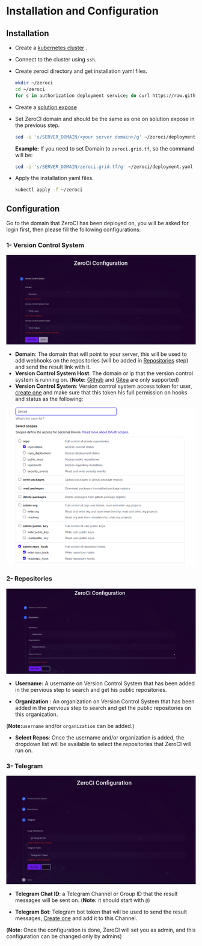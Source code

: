 # Installation and Configuration

## Installation

- Create a [kubernetes cluster](https://sdk2.threefold.io/#/solution_kubernetes?id=kubernetes-cluster-deployment) .
- Connect to the cluster using `ssh`.
- Create zeroci directory and get installation yaml files.

  ```bash
  mkdir ~/zeroci
  cd ~/zeroci
  for s in authorization deployment service; do curl https://raw.githubusercontent.com/threefoldtech/zeroCI/development/install/zeroci/$s.yaml --output $s.yaml; done
  ```

- Create a [solution expose](https://sdk2.threefold.io/#/solution_expose)
- Set ZeroCI domain and should be the same as one on solution expose in the previous step.

  ```bash
  sed -i 's/SERVER_DOMAIN/<your server domain>/g' ~/zeroci/deployment.yaml
  ```

  **Example:**
    If you need to set Domain to `zeroci.grid.tf`, so the command will be:

  ```bash
  sed -i 's/SERVER_DOMAIN/zeroci.grid.tf/g' ~/zeroci/deployment.yaml
  ```

- Apply the installation yaml files.

  ```bash
  kubectl apply -f ~/zeroci
  ```

## Configuration

Go to the domain that ZeroCI has been deployed on, you will be asked for login first, then please fill the following configurations:

### 1- Version Control System

![vcs](../docs/Images/vcs.png)

- **Domain**:  The domain that will point to your server, this will be used to add webhooks on the repositories (will be added in [Repositories](#2--repositories) step) and send the result link with it.
- **Version Control System Host**: The domain or ip that the version control system is running on.
(**Note:** [Github](https://github.com) and [Gitea](https://gitea.io/en-us/) are only supported)
- **Version Control System**: Version control system access token for user, [create one](https://help.github.com/en/github/authenticating-to-github/creating-a-personal-access-token) and make sure that this token his full permission on hooks and status as the following:

![vcs token](../docs/Images/vcs_token.png)
  
### 2- Repositories

![repos](../docs/Images/repos_config.png)

- **Username:** A username on Version Control System that has been added in the pervious step to search and get his public repositories.

- **Organization** : An organization on Version Control System that has been added in the pervious step to search and get the public repositories on this organization.

(**Note:**`username` and/or `organization` can be added.)

- **Select Repos**: Once the username and/or organization is added, the dropdown list will be available to select the repositories that ZeroCI will run on.

### 3- Telegram

![telegram config](../docs/Images/telegram_config.png)

- **Telegram Chat ID**: a Telegram Channel or Group ID that the result messages will be sent on. (**Note:** it should start with `@`)

- **Telegram Bot**: Telegram bot token that will be used to send the result messages, [Create one](https://core.telegram.org/bots#3-how-do-i-create-a-bot) and add it to this Channel.

(**Note**: Once the configuration is done, ZeroCI will set you as admin, and this configuration can be changed only by admins)
